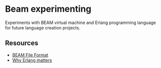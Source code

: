# Beam experimenting

Experiments with BEAM virtual machine and Erlang programming language for future language creation projects.

## Resources

- [BEAM File Format](http://beam-wisdoms.clau.se/en/latest/indepth-beam-file.html)
- [Why Erlang matters](https://www.youtube.com/watch?v=JvBT4XBdoUE)
